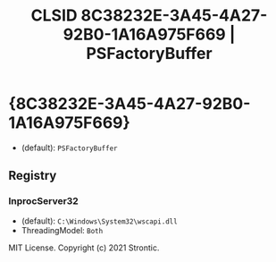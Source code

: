 ﻿---
title: "CLSID 8C38232E-3A45-4A27-92B0-1A16A975F669 | PSFactoryBuffer"
excerpt: What is COM-Object CLSID 8C38232E-3A45-4A27-92B0-1A16A975F669?
---

# {8C38232E-3A45-4A27-92B0-1A16A975F669}

* (default): `PSFactoryBuffer`

## Registry


### InprocServer32

* (default): `C:\Windows\System32\wscapi.dll`
* ThreadingModel: `Both`

MIT License. Copyright (c) 2021 Strontic.


